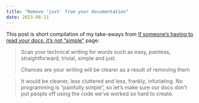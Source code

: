 ```yaml
---
title: "Remove 'just' from your documentation"
date: 2023-08-11
---
```


This post is short compilation of my take-aways from [If someone’s having to read your docs, it’s not “simple”](https://justsimply.dev/) page:

> Scan your technical writing for words such as easy, painless, straightforward, trivial, simple and just.
> 
> Chances are your writing will be clearer as a result of removing them

> It would be cleaner, less cluttered and less, frankly, infuriating. No programming is “painfully simple”, so let’s make sure our docs don’t put people off using the code we’ve worked so hard to create.
